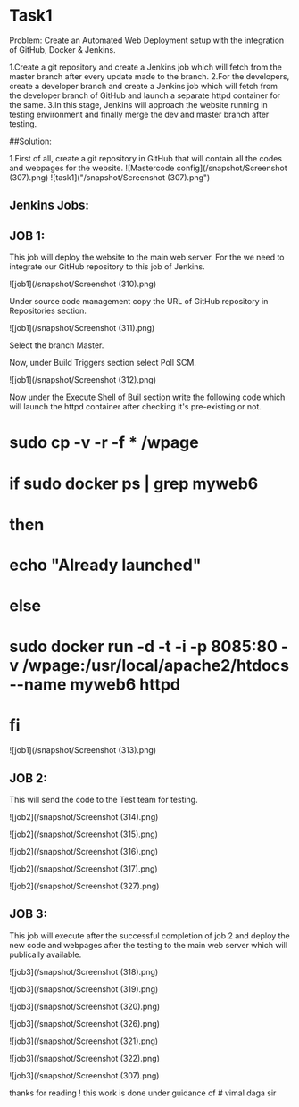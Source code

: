 # Task1 
Problem: Create an Automated Web Deployment setup with the integration of GitHub, Docker & Jenkins.

1.Create a git repository and create a Jenkins job which will fetch from the master branch after every update made to the branch.
2.For the developers, create a developer branch and create a Jenkins job which will fetch from the developer branch of GitHub and launch a separate httpd container for the same.
3.In this stage, Jenkins will approach the website running in testing environment and finally merge the dev and master branch after testing.

##Solution:

1.First of all, create a git repository in GitHub that will contain all the codes and webpages for the website.
![Mastercode config](/snapshot/Screenshot (307).png)
![task1]("/snapshot/Screenshot (307).png")

## Jenkins Jobs:
## JOB 1:
This job will deploy the website to the main web server. For the we need to integrate our GitHub repository to this job of Jenkins.


![job1](/snapshot/Screenshot (310).png)

Under source code management copy the URL of GitHub repository in Repositories section.

![job1](/snapshot/Screenshot (311).png)

Select the branch Master.

Now, under Build Triggers section select Poll SCM.

![job1](/snapshot/Screenshot (312).png)

Now under the Execute Shell of Buil section write the following code which will launch the httpd container after checking it's pre-existing or not.

# sudo cp -v -r -f * /wpage

# if sudo docker ps | grep myweb6

# then

# echo "Already launched"

# else

# sudo docker run -d -t -i -p 8085:80 -v /wpage:/usr/local/apache2/htdocs --name myweb6 httpd

# fi

![job1](/snapshot/Screenshot (313).png)

## JOB 2:
This will send the code to the Test team for testing.

![job2](/snapshot/Screenshot (314).png)

![job2](/snapshot/Screenshot (315).png)

![job2](/snapshot/Screenshot (316).png)

![job2](/snapshot/Screenshot (317).png)

![job2](/snapshot/Screenshot (327).png)


## JOB 3:
This job will execute after the successful completion of job 2 and deploy the new code and webpages after the testing to the main web server which will publically available.

![job3](/snapshot/Screenshot (318).png)

![job3](/snapshot/Screenshot (319).png)

![job3](/snapshot/Screenshot (320).png)

![job3](/snapshot/Screenshot (326).png)

![job3](/snapshot/Screenshot (321).png)

![job3](/snapshot/Screenshot (322).png)

![job3](/snapshot/Screenshot (307).png)

thanks for reading !
this work is done under guidance of # vimal daga sir 
